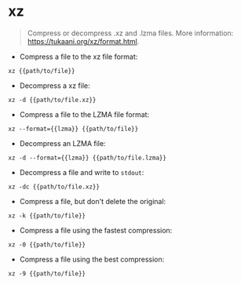 # xz

> Compress or decompress .xz and .lzma files.
> More information: <https://tukaani.org/xz/format.html>.

- Compress a file to the xz file format:

`xz {{path/to/file}}`

- Decompress a xz file:

`xz -d {{path/to/file.xz}}`

- Compress a file to the LZMA file format:

`xz --format={{lzma}} {{path/to/file}}`

- Decompress an LZMA file:

`xz -d --format={{lzma}} {{path/to/file.lzma}}`

- Decompress a file and write to `stdout`:

`xz -dc {{path/to/file.xz}}`

- Compress a file, but don't delete the original:

`xz -k {{path/to/file}}`

- Compress a file using the fastest compression:

`xz -0 {{path/to/file}}`

- Compress a file using the best compression:

`xz -9 {{path/to/file}}`
